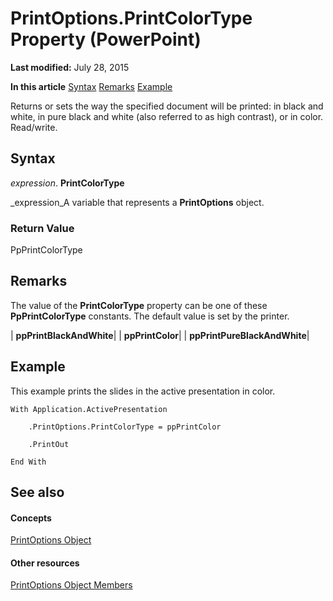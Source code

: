 
# PrintOptions.PrintColorType Property (PowerPoint)

 **Last modified:** July 28, 2015

 **In this article**
 [Syntax](#sectionSection0)
 [Remarks](#sectionSection1)
 [Example](#sectionSection2)


Returns or sets the way the specified document will be printed: in black and white, in pure black and white (also referred to as high contrast), or in color. Read/write.


## Syntax
<a name="sectionSection0"> </a>

 _expression_. **PrintColorType**

 _expression_A variable that represents a  **PrintOptions** object.


### Return Value

PpPrintColorType


## Remarks
<a name="sectionSection1"> </a>

The value of the  **PrintColorType** property can be one of these **PpPrintColorType** constants. The default value is set by the printer.



| **ppPrintBlackAndWhite**|
| **ppPrintColor**|
| **ppPrintPureBlackAndWhite**|

## Example
<a name="sectionSection2"> </a>

This example prints the slides in the active presentation in color.


```
With Application.ActivePresentation

    .PrintOptions.PrintColorType = ppPrintColor

    .PrintOut

End With
```


## See also
<a name="sectionSection2"> </a>


#### Concepts


 [PrintOptions Object](19ce56ba-b0d0-4086-db86-e32feade70bd.md)
#### Other resources


 [PrintOptions Object Members](910ad0bd-7983-b94e-0055-c7f46442c097.md)
